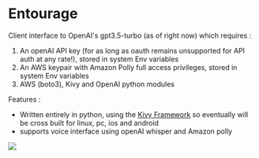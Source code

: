 # Entourage

Client interface to OpenAI's gpt3.5-turbo (as of right now) which requires : 

1. An openAI API key (for as long as oauth remains unsupported for API auth at any rate!), stored in system Env variables
2. An AWS keypair with Amazon Polly full access privileges, stored in system Env variables
3. AWS (boto3), Kivy and OpenAI python modules

Features : 

- Written entirely in python, using the [Kivy Framework](https://kivy.org) so eventually will be cross built for linux, pc, ios and android
- supports voice interface using openAI whisper and Amazon polly

![](https://github.com/richarddun/gpt-client/blob/master/gpt-client.png)
